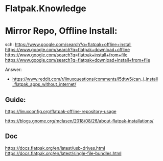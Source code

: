 # Flatpak.Knowledge
# Mirror Repo, Offline Install:
sch: https://www.google.com/search?q=flatpak+offline+install https://www.google.com/search?q=flatpak+download+offline https://www.google.com/search?q=flatpak+install+from+file https://www.google.com/search?q=flatpak+download+install+from+file

Answer:
- https://www.reddit.com/r/linuxquestions/comments/l5dtw5/can_i_install_flatpak_apps_without_internet/

## Guide:
https://linuxconfig.org/flatpak-offline-repository-usage

https://blogs.gnome.org/mclasen/2018/08/26/about-flatpak-installations/

## Doc
https://docs.flatpak.org/en/latest/usb-drives.html
https://docs.flatpak.org/en/latest/single-file-bundles.html
